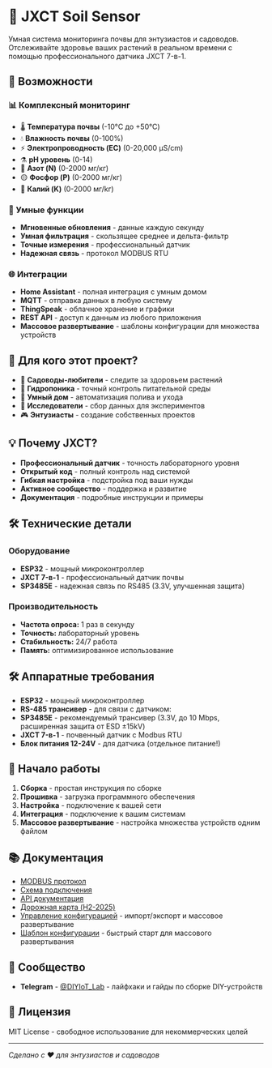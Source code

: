# 🌱 JXCT Soil Sensor

Умная система мониторинга почвы для энтузиастов и садоводов. Отслеживайте здоровье ваших растений в реальном времени с помощью профессионального датчика JXCT 7-в-1.

## 🌟 Возможности

### 📊 Комплексный мониторинг
- 🌡️ **Температура почвы** (-10°C до +50°C)
- 💧 **Влажность почвы** (0-100%)
- ⚡ **Электропроводность (EC)** (0-20,000 µS/cm)
- ⚗️ **pH уровень** (0-14)
- 🔴 **Азот (N)** (0-2000 мг/кг)
- 🟡 **Фосфор (P)** (0-2000 мг/кг)
- 🔵 **Калий (K)** (0-2000 мг/kг)

### 🚀 Умные функции
- **Мгновенные обновления** - данные каждую секунду
- **Умная фильтрация** - скользящее среднее и дельта-фильтр
- **Точные измерения** - профессиональный датчик
- **Надежная связь** - протокол MODBUS RTU

### 🌐 Интеграции
- **Home Assistant** - полная интеграция с умным домом
- **MQTT** - отправка данных в любую систему
- **ThingSpeak** - облачное хранение и графики
- **REST API** - доступ к данным из любого приложения
- **Массовое развертывание** - шаблоны конфигурации для множества устройств

## 🎯 Для кого этот проект?

- 🌿 **Садоводы-любители** - следите за здоровьем растений
- 🌱 **Гидропоника** - точный контроль питательной среды
- 🏡 **Умный дом** - автоматизация полива и ухода
- 🔬 **Исследователи** - сбор данных для экспериментов
- 🎮 **Энтузиасты** - создание собственных проектов

## 💡 Почему JXCT?

- **Профессиональный датчик** - точность лабораторного уровня
- **Открытый код** - полный контроль над системой
- **Гибкая настройка** - подстройка под ваши нужды
- **Активное сообщество** - поддержка и развитие
- **Документация** - подробные инструкции и примеры

## 🛠️ Технические детали

### Оборудование
- **ESP32** - мощный микроконтроллер
- **JXCT 7-в-1** - профессиональный датчик почвы
- **SP3485E** - надежная связь по RS485 (3.3V, улучшенная защита)

### Производительность
- **Частота опроса:** 1 раз в секунду
- **Точность:** лабораторный уровень
- **Стабильность:** 24/7 работа
- **Память:** оптимизированное использование

## 🛠️ Аппаратные требования

- **ESP32** - мощный микроконтроллер
- **RS-485 трансивер** - для связи с датчиком:
- **SP3485E** - рекомендуемый трансивер (3.3V, до 10 Mbps, расширенная защита от ESD ±15kV)
- **JXCT 7-в-1** - почвенный датчик с Modbus RTU
- **Блок питания 12-24V** - для датчика (отдельное питание!)

## 🚀 Начало работы

1. **Сборка** - простая инструкция по сборке
2. **Прошивка** - загрузка программного обеспечения
3. **Настройка** - подключение к вашей сети
4. **Интеграция** - подключение к вашим системам
5. **Массовое развертывание** - настройка множества устройств одним файлом

## 📚 Документация

- [MODBUS протокол](docs/MODBUS_PROTOCOL.md)
- [Схема подключения](docs/WIRING_DIAGRAM.md)
- [API документация](docs/API.md)
- [Дорожная карта (H2-2025)](docs/dev/REFRACTORING_EPICS_2025H2.md)
- [Управление конфигурацией](docs/CONFIG_MANAGEMENT.md) - импорт/экспорт и массовое развертывание
- [Шаблон конфигурации](docs/examples/test_safe_config.json) - быстрый старт для массового развертывания

## 🌟 Сообщество

- **Telegram** - [\@DIYIoT_Lab](https://t.me/DIYIoT_Lab) - лайфхаки и гайды по сборке DIY-устройств

## 📄 Лицензия

MIT License - свободное использование для некоммерческих целей

---

*Сделано с ❤️ для энтузиастов и садоводов* 